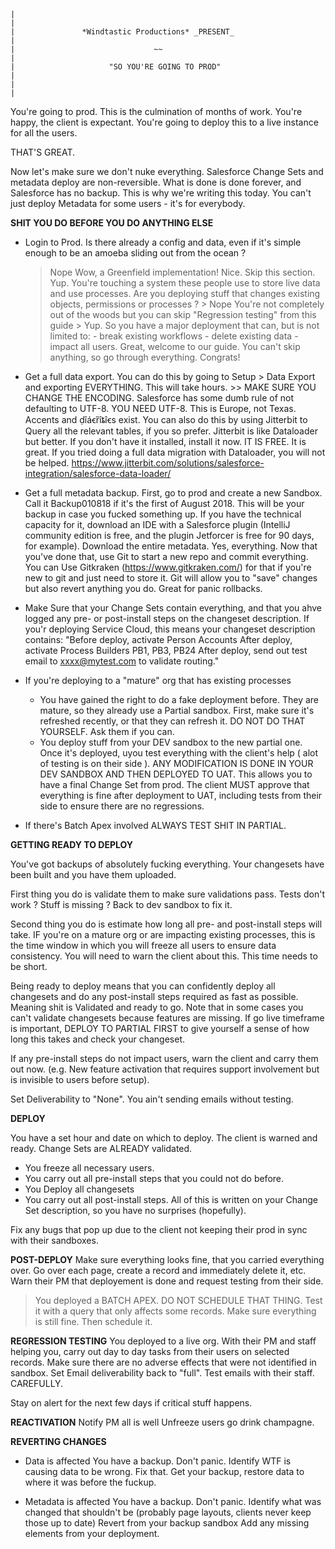 ~~~~~~~~~~~~~~~~~~~~~~~~~~~~~~~~~~~~~~~~~~~~~~~~~~~~~~~~~~~~~~~~~~~~~~~~~~~~~~~~~~~~~~~~
|                                                                                       |
|               *Windtastic Productions* _PRESENT_                                      |
|                               ~~                                                      |
|                     "SO YOU'RE GOING TO PROD"                                         |
|                                                                                       |
~~~~~~~~~~~~~~~~~~~~~~~~~~~~~~~~~~~~~~~~~~~~~~~~~~~~~~~~~~~~~~~~~~~~~~~~~~~~~~~~~~~~~~~~

You're going to prod. This is the culmination of months of work. You're happy, the client is expectant.
You're going to deploy this to a live instance for all the users.

THAT'S GREAT.

Now let's make sure we don't nuke everything.
Salesforce Change Sets and metadata deploy are non-reversible. What is done is done forever, and Salesforce has no backup. This is why we're writing this today. You can't just deploy Metadata for some users - it's for everybody.

**SHIT YOU DO BEFORE YOU DO ANYTHING ELSE**
- Login to Prod. Is there already a config and data, even if it's simple enough to be an amoeba sliding out from the ocean ?
	> Nope
		Wow, a Greenfield implementation! Nice. Skip this section.
	> Yup.
		You're touching a system these people use to store live data and use processes.
		Are you deploying stuff that changes existing objects, permissions or processes ?
		> Nope
			You're not completely out of the woods but you can skip "Regression testing" from this guide
		> Yup.
			So you have a major deployment that can, but is not limited to:
				- break existing workflows
				- delete existing data
				- impact all users.
			Great, welcome to our guide. You can't skip anything, so go through everything. Congrats!

- Get a full data export.
	You can do this by going to Setup > Data Export and exporting EVERYTHING. This will take hours.
		>> MAKE SURE YOU CHANGE THE ENCODING. Salesforce has some dumb rule of not defaulting to UTF-8. YOU NEED UTF-8. This is Europe, not Texas. Accents and ḍîáꞓȑîȶîꞓs exist.
	You can also do this by using Jitterbit to Query all the relevant tables, if you so prefer. Jitterbit is like Dataloader but better. If you don't have it installed, install it now. IT IS FREE. It is great. If you tried doing a full data migration with Dataloader, you will not be helped. https://www.jitterbit.com/solutions/salesforce-integration/salesforce-data-loader/

- Get a full metadata backup.
	First, go to prod and create a new Sandbox. Call it Backup010818 if it's the first of August 2018. This will be your backup in case you fucked something up.
	If you have the technical capacity for it, download an IDE with a Salesforce plugin (IntelliJ community edition is free, and the plugin Jetforcer is free for 90 days, for example). Download the entire metadata. Yes, everything. Now that you've done that, use Git to start a new repo and commit everything. You can Use Gitkraken (https://www.gitkraken.com/) for that if you're new to git and just need to store it. Git will allow you to "save" changes but also revert anything you do. Great for panic rollbacks.

- Make Sure that your Change Sets contain everything, and that you ahve logged any pre- or post-install steps on the changeset description. If you'r deploying Service Cloud, this  means your changeset description contains:
	"Before deploy, activate Person Accounts
	After deploy, activate Process Builders PB1, PB3, PB24
	After deploy, send out test email to xxxx@mytest.com to validate routing."

- If you're deploying to a "mature" org that has existing processes
	- You have gained the right to do a fake deployment before. They are mature, so they already use a Partial sandbox.
	First, make sure it's refreshed recently, or that they can refresh it. DO NOT DO THAT YOURSELF. Ask them if you can.
	- You deploy stuff from your DEV sandbox to the new partial one. Once it's deployed, uyou test everything with the client's help ( alot of testing is on their side ).
	ANY MODIFICATION IS DONE IN YOUR DEV SANDBOX AND THEN DEPLOYED TO UAT.
	This allows you to have a final Change Set from prod.
	The client MUST approve that everything is fine after deployment to UAT, including tests from their side to ensure there are no regressions.

- If there's Batch Apex involved ALWAYS TEST SHIT IN PARTIAL.


**GETTING READY TO DEPLOY**

You've got backups of absolutely fucking everything.
Your changesets have been built and you have them uploaded.

First thing you do is validate them to make sure validations pass.
	Tests don't work ? Stuff is missing ? Back to dev sandbox to fix it.

Second thing you do is estimate how long all pre- and post-install steps will take.
	IF you're on a mature org or are impacting existing processes, this is the time window in which you will freeze all users to ensure data consistency. You will need to warn the client about this. This time needs to be short.

Being ready to deploy means that you can confidently deploy all changesets and do any post-install steps required as fast as possible. Meaning shit is Validated and ready to go. Note that in some cases you can't validate changesets because features are missing. If go live timeframe is important, DEPLOY TO PARTIAL FIRST to give yourself a sense of how long this takes and check your changeset.

If any pre-install steps do not impact users, warn the client and carry them out now. (e.g. New feature activation that requires support involvement but is invisible to users before setup).

Set Deliverability to "None". You ain't sending emails without testing.

**DEPLOY**

You have a set hour and date on which to deploy.
The client is warned and ready.
Change Sets are ALREADY validated.

- You freeze all necessary users.
- You carry out all pre-install steps that you could not do before.
- You Deploy all changesets
- You carry out all post-install steps.
All of this is written on your Change Set description, so you have no surprises (hopefully).

Fix any bugs that pop up due to the client not keeping their prod in sync with their sandboxes.


**POST-DEPLOY**
Make sure everything looks fine, that you carried everything over.
Go over each page, create a record and immediately delete it, etc.
Warn their PM that deployement is done and request testing from their side.

> You deployed a BATCH APEX.
	DO NOT SCHEDULE THAT THING.
	Test it with a query that only affects some records.
	Make sure everything is still fine.
	Then schedule it.

**REGRESSION TESTING**
You deployed to a live org.
With their PM and staff helping you, carry out day to day tasks from their users on selected records. Make sure there are no adverse effects that were not identified in sandbox.
Set Email deliverability back to "full". Test emails with their staff. CAREFULLY.

Stay on alert for the next few days if critical stuff happens.

**REACTIVATION**
Notify PM all is well
Unfreeze users
go drink champagne.

**REVERTING CHANGES**
- Data is affected
	You have a backup. Don't panic.
	Identify WTF is causing data to be wrong.
	Fix that.
	Get your backup, restore data to where it was before the fuckup.

- Metadata is affected
	You have a backup. Don't panic.
	Identify what was changed that shouldn't be (probably page layouts, clients never keep those up to date)
	Revert from your backup sandbox
	Add any missing elements from your deployment.
